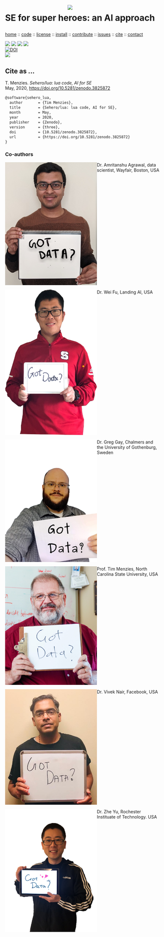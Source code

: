 <a class=sehero name=top><img align=right width=300
src="https://cdn.pixabay.com/photo/2019/08/01/21/40/spiderman-4378357_1280.png"><h1>
SE for super heroes: an AI approach
</h1><p> <a
href="https://github.com/sehero/lua/blob/master/README.md">home</a> :: <a
href="https://github.com/sehero/lua">code</a> :: <a
href="https://github.com/sehero/lua/blob/master/LICENSE">license</a> :: <a
href="https://github.com/sehero/lua/blob/master/INSTALL.md#top">install</a> :: <a
href="https://github.com/sehero/lua/blob/master/CODE_OF_CONDUCT.md#top">contribute</a> :: <a
href="https://github.com/sehero/lua/issues">issues</a> :: <a
href="https://github.com/sehero/lua/blob/master/CITATION.md#top">cite</a> :: <a
href="https://github.com/sehero/lua/blob/master/CONTACT.md#top">contact</a> </p><p> 
<img src="https://img.shields.io/badge/license-mit-red">   
<img src="https://img.shields.io/badge/language-lua-orange">    
<img src="https://img.shields.io/badge/purpose-ai,se-blueviolet">  
<img src="https://img.shields.io/badge/platform-mac,*nux-informational"><br>
<a href="https://zenodo.org/badge/latestdoi/263210595"><img src="https://zenodo.org/badge/263210595.svg" alt="DOI"></a><br>
<img src="https://travis-ci.org/sehero/src.svg?branch=master"><br>  
</p>


## Cite as ...

T. Menzies. 
_Sehero/lua: lua code, AI for SE_    
May, 2020, 
https://doi.org/10.5281/zenodo.3825872

```bitex
@software{sehero_lua,
  author       = {Tim Menzies},
  title        = {Sehero/lua: lua code, AI for SE},
  month        = May,
  year         = 2020,
  publisher    = {Zenodo},
  version      = {three},
  doi          = {10.5281/zenodo.3825872},
  url          = {https://doi.org/10.5281/zenodo.3825872}
}
```

### Co-authors

<p>
<img align=left width=300 src="doc/etc/img/amrit.jpg">
Dr. Amritanshu Agrawal, data scientist, Wayfair, Boston, USA
<br clear=all>


<p>
<img align=left width=300 src="doc/etc/img/weifu.jpg">
Dr. Wei Fu, Landing AI, USA
<br clear=all>

<p>
<img align=left width=300 src="doc/etc/img/greggay.png">
Dr. Greg Gay, Chalmers and the University of Gothenburg, Sweden
<br clear=all>

<p>
<img align=left width=300 src="doc/etc/img/timmenzies.jpg">
Prof. Tim Menzies, North Carolina State University, USA 
<br clear=all>

<p>
<img align=left width=300 src="doc/etc/img/viveknair.jpg">
Dr. Vivek Nair,  Facebook, USA
<br clear=all>

<p>
<img align=left width=300 src="doc/etc/img/zheyu.png">
Dr. Zhe Yu, Rochester Instituate of Technology. USA
<br clear=all>




